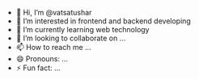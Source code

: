 - 👋 Hi, I’m @vatsatushar 
- 👀 I’m interested in frontend and backend developing
- 🌱 I’m currently learning web technology
- 💞️ I’m looking to collaborate on ...
- 📫 How to reach me ...
- 😄 Pronouns: ...
- ⚡ Fun fact: ...

<!---
vatsatushar/vatsatushar is a ✨ special ✨ repository because its `README.md` (this file) appears on your GitHub profile.
You can click the Preview link to take a look at your changes.
--->
